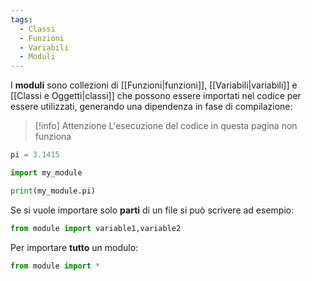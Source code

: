 ```yaml
---
tags:
  - Classi
  - Funzioni
  - Variabili
  - Moduli
---
```

I **moduli** sono collezioni di [[Funzioni|funzioni]], [[Variabili|variabili]] e [[Classi e Oggetti|classi]] che possono essere importati nel codice per essere utilizzati, generando una dipendenza in fase di compilazione:

>[!info] Attenzione
> L'esecuzione del codice in questa pagina non funziona

```python title:"my_module.py"
pi = 3.1415
```

```python title:"main.py"
import my_module

print(my_module.pi)
```

Se si vuole importare solo **parti** di un file si può scrivere ad esempio:

```python
from module import variable1,variable2
```

Per importare **tutto** un modulo:

```python
from module import *
```